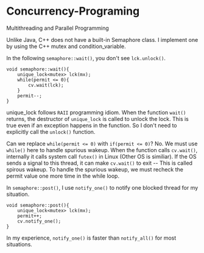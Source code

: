 # Concurrency-Programing
Multithreading and Parallel Programming

Unlike Java, C++ does not have a built-in Semaphore class.  I implement one by using the C++ mutex and condition_variable. 


In the following `semaphore::wait()`, you don't see `lck.unlock()`.
```
void semaphore::wait(){
    unique_lock<mutex> lck(mx);
    while(permit <= 0){
        cv.wait(lck);
    }
    permit--;    
}
```
unique_lock follows `RAII` programming idiom.  When the function `wait()` returns, the destructor of `unique_lock` is called to unlock the lock.  This is true even if an exception happens in the function.  So I don't need to explicitly call the `unlock()` function.

Can we replace `while(permit <= 0)` with `if(permit <= 0)`?  No. We must use `while()` here to handle spurious wakeup.  When the function calls `cv.wait()`, internally it calls system call `futex()` in Linux (Other OS is similiar).  If the OS sends a signal to this thread, it can make `cv.wait()` to exit -- This is called spirous wakeup.  To handle the spurious wakeup, we must recheck the permit value one more time in the while loop. 

In `semaphore::post()`, I use `notify_one()` to notify one blocked thread for my situation.
```
void semaphore::post(){
    unique_lock<mutex> lck(mx);
    permit++;
    cv.notify_one();
}
```
In my experience, `notify_one()` is faster than `notify_all()` for most situations.

